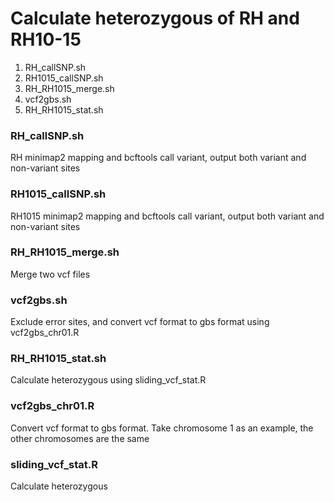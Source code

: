 # Calculate heterozygous of RH and RH10-15
1. RH_callSNP.sh
2. RH1015_callSNP.sh
3. RH_RH1015_merge.sh
4. vcf2gbs.sh
5. RH_RH1015_stat.sh


### RH_callSNP.sh
RH minimap2 mapping and bcftools call variant, output both variant and non-variant sites 
### RH1015_callSNP.sh
RH1015 minimap2 mapping and bcftools call variant, output both variant and non-variant sites 
### RH_RH1015_merge.sh
Merge two vcf files
### vcf2gbs.sh
Exclude error sites, and convert vcf format to gbs format using vcf2gbs_chr01.R
### RH_RH1015_stat.sh
Calculate heterozygous using sliding_vcf_stat.R
### vcf2gbs_chr01.R
Convert vcf format to gbs format.
Take chromosome 1 as an example, the other chromosomes are the same
### sliding_vcf_stat.R
Calculate heterozygous
